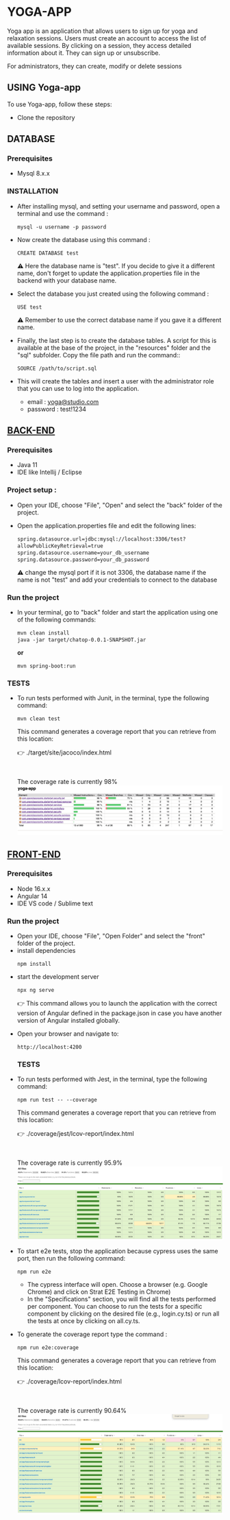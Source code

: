 # YOGA-APP

Yoga app is an application that allows users to sign up for yoga and relaxation sessions. 
Users must create an account to access the list of available sessions. 
By clicking on a session, they access detailed information about it. They can sign up or unsubscribe.

For administrators, they can create, modify or delete sessions

## USING Yoga-app
To use Yoga-app, follow these steps:

* Clone the repository

## DATABASE

### Prerequisites
* Mysql 8.x.x

### INSTALLATION

* After installing mysql, and setting your username and password, open a terminal and use the command :

  ```
  mysql -u username -p password
  ```

* Now create the database using this command :

  ```
  CREATE DATABASE test
  ```
  :warning: Here the database name is "test". If you decide to give it a different name, don't forget to update the application.properties
  file in the backend with your database name.


* Select the database you just created using the following command : 

  ```
  USE test
  ```
  :warning: Remember to use the correct database name if you gave it a different name.


* Finally, the last step is to create the database tables. A script for this is available at the base of the project, in the "resources" folder 
and the "sql" subfolder. Copy the file path and run the command::

  ```
  SOURCE /path/to/script.sql
  ```
* This will create the tables and insert a user with the administrator role that you can use to log into the application.
  * email : yoga@studio.com
  * password : test!1234


## <ins>BACK-END</ins>

### Prerequisites

* Java 11
* IDE like Intellij / Eclipse


### Project setup :


* Open your IDE, choose "File", "Open" and select the "back" folder of the project.


* Open the application.properties file and edit the following lines:
  ```
  spring.datasource.url=jdbc:mysql://localhost:3306/test?allowPublicKeyRetrieval=true
  spring.datasource.username=your_db_username 
  spring.datasource.password=your_db_password 
  ```
  :warning: change the mysql port if it is not 3306, the database name if the name is not "test" and add your credentials to connect to the database

### Run the project

* In your terminal, go to "back" folder and start the application using one of the following commands:
  
  ```
  mvn clean install
  java -jar target/chatop-0.0.1-SNAPSHOT.jar
  ```
  **or**
  ```
  mvn spring-boot:run
  ```
  
### TESTS

* To run tests performed with Junit, in the terminal, type the following command:

  ```
  mvn clean test
  ```
  This command generates a coverage report that you can retrieve from this location:

  :point_right: ./target/site/jacoco/index.html

  &nbsp;

  The coverage rate is currently 98%
  ![junit report](./ressources/report/junit.png)

## <ins>FRONT-END</ins>

### Prerequisites

* Node 16.x.x
* Angular 14
* IDE VS code / Sublime text

### Run the project
* Open your IDE, choose "File", "Open Folder" and select the "front" folder of the project.
* install dependencies
    ```
    npm install
    ```
* start the development server
    ```
    npx ng serve
    ```
  :point_right: This command allows you to launch the application with the correct version of Angular defined in the package.json 
in case you have another version of Angular installed globally.
- Open your browser and navigate to:
    ```
    http://localhost:4200
    ```
  ### TESTS
* To run tests performed with Jest, in the terminal, type the following command:
  ```
  npm run test -- --coverage
  ```
  This command generates a coverage report that you can retrieve from this location:

  :point_right: ./coverage/jest/lcov-report/index.html
  
  &nbsp;
  
  The coverage rate is currently 95.9%
  ![jest report](./ressources/report/jest.png)


* To start e2e tests, stop the application because cypress uses the same port, then run the following command:
  ```
  npm run e2e
  ```
  * The cypress interface will open. Choose a browser (e.g. Google Chrome) and click on Strat E2E Testing in Chrome)
  * In the "Specifications" section, you will find all the tests performed per component. You can choose to run the tests for a specific component by clicking on the desired file (e.g., login.cy.ts)
  or run all the tests at once by clicking on all.cy.ts.
  

* To generate the coverage report type the command : 
  ```
  npm run e2e:coverage
  ```
  This command generates a coverage report that you can retrieve from this location:

  :point_right: ./coverage/lcov-report/index.html

  &nbsp;

  The coverage rate is currently 90.64%
  ![cypress report](./ressources/report/cypress.png)
